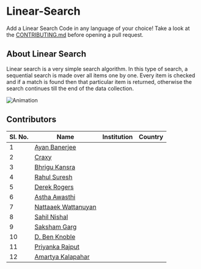 # Linear-Search
Add a Linear Search Code in any language of your choice! Take a look at the [CONTRIBUTING.md](./CONTRIBUTING.md) before opening a pull request.

## About Linear Search
Linear search is a very simple search algorithm. In this type of search, a sequential search is made over all items one by one. Every item is checked and if a match is found then that particular item is returned, otherwise the search continues till the end of the data collection.

![Animation](https://www.tutorialspoint.com/data_structures_algorithms/images/linear_search.gif)


## Contributors 
|Sl. No.| Name | Institution | Country |
| ----- | ---- | ----------- | ------- |
|1| [Ayan Banerjee](https://github.com/ayan-b) | | |
|2| [Craxy](https://github.com/CraxyTM) | | |
|3| [Bhrigu Kansra](https://github.com/kinetickansra) | | |
|4| [Rahul Suresh](https://github.com/icy-meteor) | | |
|5| [Derek Rogers](https://github.com/derek-rogers) | | |
|6| [Astha Awasthi](https://github.com/asaw4) | | |
|7| [Nattaaek Wattanuyan](https://github.com/nattaaek) | | |
|8| [Sahil Nishal](https://github.com/snishal) | | |
|9| [Saksham Garg](https://github.com/sak6e) | | |
|10| [D. Ben Knoble](https://github.com/benknoble) | | |
|11| [Priyanka Rajput](https://github.com/Priyankarajput1) | | |
|12| [Amartya Kalapahar](https://github.com/amartya-k) | | |
